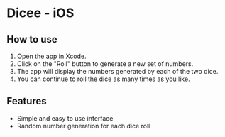 # Dicee - iOS

## How to use

1. Open the app in Xcode.
2. Click on the "Roll" button to generate a new set of numbers. 
3. The app will display the numbers generated by each of the two dice.
4. You can continue to roll the dice as many times as you like.


## Features 

- Simple and easy to use interface
- Random number generation for each dice roll

